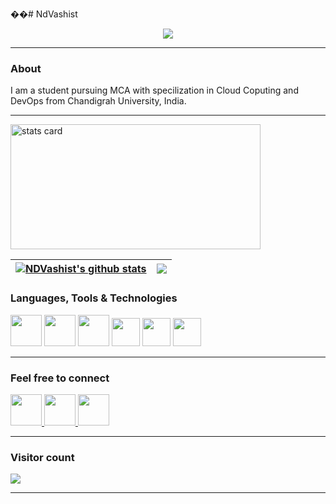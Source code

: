 ��#   N d V a s h i s t 
<p align="center">

  <a href="https://github.com/DenverCoder1/readme-typing-svg">
    <img src="https://readme-typing-svg.demolab.com/?lines=Hi, myself Nikhil Dhiman ;Nice to meet ya 😁 ;&font=Fira%20Code&center=true&width=440&height=45&color=f75c7e&vCenter=true&pause=1000&size=22" /></a>
  
</p>


<hr>



<h3 > About </h3>

I am a student pursuing MCA with specilization in Cloud Coputing and DevOps from Chandigrah University, India. 
<hr>

<!-- [![NDVashist's GitHub stats](https://github-readme-stats.vercel.app/api?username=NDVashist)](https://github.com/NDVashist) -->
<img alt= "stats card" height="200px" width="400" src="https://github-readme-streak-stats.herokuapp.com/?user=NDVashist&theme=neon-palenight&hide_border=false&properties=border">   
  
| <a href="https://github.com/NDVashist"><img align="center" src="https://github-readme-stats.vercel.app/api?username=NDVashist&show_icons=true&include_all_commits=true&theme=buefy&hide_border=true" alt="NDVashist's github stats" /></a> | <a href="https://github.com/NDVashist"><img align="center" src="https://github-readme-stats.vercel.app/api/top-langs/?username=NDVashist&layout=compact&theme=buefy&hide_border=true" /></a> |
| ------------- | ------------- |
<h3> Languages, Tools & Technologies</h3>

<p align="left">
  
  <img width="50px"  src="https://img.icons8.com/plasticine/512/github-squared.png"/>
  <img width="50px"  src="https://img.icons8.com/color/512/git.png"/>
  <img width="50px"  src="https://img.icons8.com/color/512/linux.png"/>
  <img width="45px"  src="https://img.icons8.com/color/512/html-5.png"/>
  <img width="45px"  src="https://img.icons8.com/fluency/512/css3.png"/>
  <img width="45px"  src="https://img.icons8.com/color/512/javascript.png"/>
 
</p>
<hr>

<h3> Feel free to connect </h3>

<p align="left">
  
  <a href="mailto:nikhil.dhiman7973@gmail.com">
  <img width="50px"  src="https://img.icons8.com/doodle/512/gmail.png"/>
  </a>
  
  <a href="https://www.linkedin.com/in/nikhil-dhiman-v/">
  <img width="50px"  src="https://img.icons8.com/color/512/linkedin.png"/>
  </a>
  
  <a href="https://t.me/NDVashist">
  <img width="50px"  src="https://img.icons8.com/color/512/telegram-app.png"/>
  </a>
  

  
</p>
<hr>


<p align="left"> 
 <h3> Visitor count </h3>
  <img src="https://profile-counter.glitch.me/NDVashist/count.svg" />
</p>
<hr> 
 
